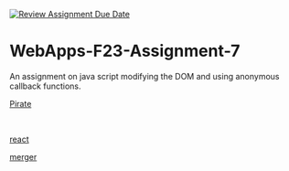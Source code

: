 [![Review Assignment Due Date](https://classroom.github.com/assets/deadline-readme-button-24ddc0f5d75046c5622901739e7c5dd533143b0c8e959d652212380cedb1ea36.svg)](https://classroom.github.com/a/Kv-XePEp)
# WebApps-F23-Assignment-7
An assignment on java script modifying the DOM and using anonymous callback functions.

[Pirate](https://44-563-webapps-f23.github.io/44563-webapps-f23-assignment7-VennelaReddyBaddam/pirate.html)

<br>

[react](https://44-563-webapps-f23.github.io/44563-webapps-f23-assignment7-VennelaReddyBaddam/react.html)
<br>

[merger](https://44-563-webapps-f23.github.io/44563-webapps-f23-assignment7-VennelaReddyBaddam/merger.html)
